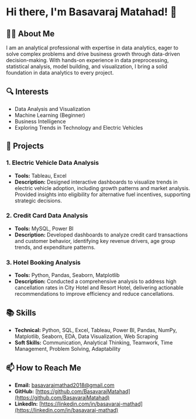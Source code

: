 # Hi there, I'm Basavaraj Matahad! 👋

## 👨‍💻 About Me
I am an analytical professional with expertise in data analytics, eager to solve complex problems and drive business growth through data-driven decision-making. With hands-on experience in data preprocessing, statistical analysis, model building, and visualization, I bring a solid foundation in data analytics to every project.

## 🔍 Interests
- Data Analysis and Visualization
- Machine Learning (Beginner)
- Business Intelligence
- Exploring Trends in Technology and Electric Vehicles

## 🌟 Projects
### 1. **Electric Vehicle Data Analysis**
- **Tools:** Tableau, Excel
- **Description:** Designed interactive dashboards to visualize trends in electric vehicle adoption, including growth patterns and market analysis. Provided insights into eligibility for alternative fuel incentives, supporting strategic decisions.

### 2. **Credit Card Data Analysis**
- **Tools:** MySQL, Power BI
- **Description:** Developed dashboards to analyze credit card transactions and customer behavior, identifying key revenue drivers, age group trends, and expenditure patterns.

### 3. **Hotel Booking Analysis**
- **Tools:** Python, Pandas, Seaborn, Matplotlib
- **Description:** Conducted a comprehensive analysis to address high cancellation rates in City Hotel and Resort Hotel, delivering actionable recommendations to improve efficiency and reduce cancellations.

## 📚 Skills
- **Technical:** Python, SQL, Excel, Tableau, Power BI, Pandas, NumPy, Matplotlib, Seaborn, EDA, Data Visualization, Web Scraping
- **Soft Skills:** Communication, Analytical Thinking, Teamwork, Time Management, Problem Solving, Adaptability

## 📫 How to Reach Me
- **Email:** [basavarajmathad2018@gmail.com](mailto:basavarajmathad2018@gmail.com)
- **GitHub:** [https://github.com/BasavarajMatahad](https://github.com/BasavarajMatahad)
- **LinkedIn:** [https://linkedin.com/in/basavaraj-mathad](https://linkedin.com/in/basavaraj-mathad)
